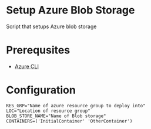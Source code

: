 # Setup Azure Blob Storage
Script that setups Azure blob storage

# Prerequsites
- [Azure CLI](https://docs.microsoft.com/en-us/cli/azure/install-azure-cli?view=azure-cli-latest)

# Configuration
```
RES_GRP="Name of azure resource group to deploy into"
LOC="Location of resource group"
BLOB_STORE_NAME="Name of Blob storage"
CONTAINERS=('InitialContainer' 'OtherContainer')
```
